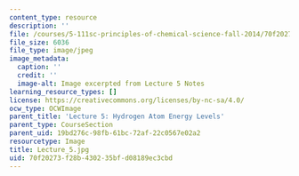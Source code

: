 ```yaml
---
content_type: resource
description: ''
file: /courses/5-111sc-principles-of-chemical-science-fall-2014/70f20273f28b430235bfd08189ec3cbd_Lecture_5.jpg
file_size: 6036
file_type: image/jpeg
image_metadata:
  caption: ''
  credit: ''
  image-alt: Image excerpted from Lecture 5 Notes
learning_resource_types: []
license: https://creativecommons.org/licenses/by-nc-sa/4.0/
ocw_type: OCWImage
parent_title: 'Lecture 5: Hydrogen Atom Energy Levels'
parent_type: CourseSection
parent_uid: 19bd276c-98fb-61bc-72af-22c0567e02a2
resourcetype: Image
title: Lecture_5.jpg
uid: 70f20273-f28b-4302-35bf-d08189ec3cbd
---
```

